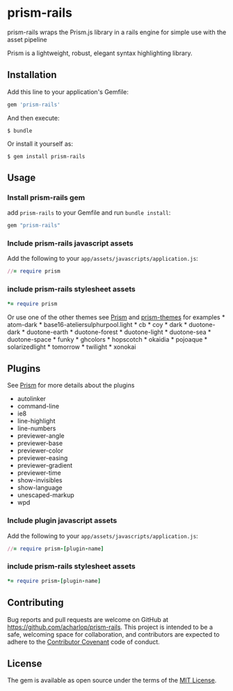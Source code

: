 # prism-rails

prism-rails wraps the Prism.js library in a rails engine for simple use with the asset pipeline

Prism is a lightweight, robust, elegant syntax highlighting library.

## Installation

Add this line to your application's Gemfile:

```ruby
gem 'prism-rails'
```

And then execute:

    $ bundle

Or install it yourself as:

    $ gem install prism-rails

## Usage

### Install prism-rails gem

add `prism-rails` to your Gemfile and run `bundle install`:

```ruby
gem "prism-rails"
```

### Include prism-rails javascript assets

Add the following to your `app/assets/javascripts/application.js`:

```ruby
//= require prism
```

### include prism-rails stylesheet assets

```ruby
*= require prism
```

Or use one of the other themes see [Prism](http://prismjs.com) and [prism-themes](https://github.com/PrismJS/prism-themes) for examples
	* atom-dark
	* base16-ateliersulphurpool.light
	* cb
	* coy
	* dark
	* duotone-dark
	* duotone-earth
	* duotone-forest
	* duotone-light
	* duotone-sea
	* duotone-space
	* funky
	* ghcolors
	* hopscotch
	* okaidia
	* pojoaque
	* solarizedlight
	* tomorrow
	* twilight
	* xonokai

## Plugins

See [Prism](http://prismjs.com/#plugins) for more details about the plugins

* autolinker
* command-line
* ie8
* line-highlight
* line-numbers
* previewer-angle
* previewer-base
* previewer-color
* previewer-easing
* previewer-gradient
* previewer-time
* show-invisibles
* show-language
* unescaped-markup
* wpd

### Include plugin javascript assets

Add the following to your `app/assets/javascripts/application.js`:

```ruby
//= require prism-[plugin-name]
```

### include prism-rails stylesheet assets

```ruby
*= require prism-[plugin-name]
```

## Contributing

Bug reports and pull requests are welcome on GitHub at https://github.com/acharlop/prism-rails. This project is intended to be a safe, welcoming space for collaboration, and contributors are expected to adhere to the [Contributor Covenant](http://contributor-covenant.org) code of conduct.


## License

The gem is available as open source under the terms of the [MIT License](http://opensource.org/licenses/MIT).

